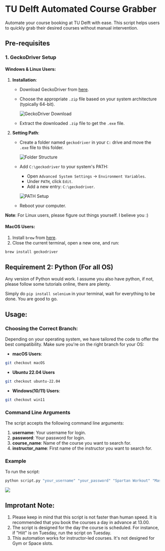 # TU Delft Automated Course Grabber

Automate your course booking at TU Delft with ease. This script helps users to quickly grab their desired courses without manual intervention.

## Pre-requisites

### 1. GeckoDriver Setup

#### Windows & Linux Users:

1. **Installation**:
   - Download GeckoDriver from [here](https://github.com/mozilla/geckodriver/releases).
   - Choose the appropriate `.zip` file based on your system architecture (typically 64-bit).
     
     ![GeckoDriver Download](https://hackmd.io/_uploads/rkd5do9fa.png)

   - Extract the downloaded `.zip` file to get the `.exe` file.

2. **Setting Path**:
   - Create a folder named `geckodriver` in your `C:` drive and move the `.exe` file to this folder.
     
     ![Folder Structure](https://hackmd.io/_uploads/Sks15ocG6.png)
     
   - Add `C:\geckodriver` to your system's PATH:
     - Open `Advanced System Settings` -> `Environment Variables`.
     - Under `PATH`, click `Edit`.
     - Add a new entry: `C:\geckodriver`.

     ![PATH Setup](https://hackmd.io/_uploads/Symb2oqMa.png)

   - Reboot your computer.

**Note**: For Linux users, please figure out things yourself. I believe you :)

#### MacOS Users:

1. Install `brew` from [here](https://brew.sh/).
2. Close the current terminal, open a new one, and run: 
```bash
brew install geckodriver
```


## Requirement 2: Python (For all OS)
Any version of Python would work. I assume you also have python, if not, please follow some tutorials online, there are plenty.

Simply do `pip install selenium` in your terminal, wait for everything to be done. You are good to go.

## Usage:
### Choosing the Correct Branch:

Depending on your operating system, we have tailored the code to offer the best compatibility. Make sure you're on the right branch for your OS:

- **macOS Users**: 
```bash
git checkout macOS
````
- **Ubuntu 22.04 Users**
```bash
git checkout ubuntu-22.04
````
- **Windows(10/11) Users**:
```bash
git checkout win11
````

### Command Line Arguments

The script accepts the following command line arguments:

1. **username**: Your username for login.
2. **password**: Your password for login.
3. **course_name**: Name of the course you want to search for.
4. **instructor_name**: First name of the instructor you want to search for.

### Example

To run the script:

```bash
python script.py "your_username" "your_password" "Spartan Workout" "Mascha"
```
![](https://hackmd.io/_uploads/SkFGz3qG6.png)


## Improtant Note:
1. Please keep in mind that this script is not faster than human speed. It is recommended that you book the courses a day in advance at 13.00.
2. The script is designed for the day the course is scheduled. For instance, if "Hiit" is on Tuesday, run the script on Tuesday.
3. This automation works for instructor-led courses. It's not designed for Gym or Space slots.
